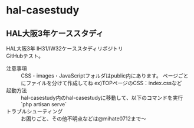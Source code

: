 # hal-casestudy
## HAL大阪3年ケーススタディ
HAL大阪3年 IH31/IW32ケーススタディリポジトリ  
GitHubテスト。
<dl>
    <dt>注意事項</dt>
    <dd>CSS・images・JavaScriptフォルダはpublic内にあります。  
    ページごとにファイルを分けて作成してね  
    ex)TOPページのCSS：index.cssなど</dd>
    <dt>起動方法</dt>
    <dd>hal-casestudy内のhal-casestudyに移動して、以下のコマンドを実行  `php artisan serve`</dd>
    <dt>トラブルシューティング</dt>
    <dd>お困りごと、その他不明点などは@mihate0712まで～</dd>
</dl>
